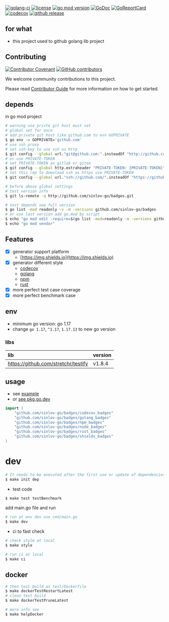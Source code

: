 [![golang-ci](https://github.com/sinlov-go/badges/actions/workflows/golang-ci.yml/badge.svg)](https://github.com/sinlov-go/badges/actions/workflows/golang-ci.yml)
[![license](https://img.shields.io/github/license/sinlov-go/badges)](https://github.com/sinlov-go/badges)
[![go mod version](https://img.shields.io/github/go-mod/go-version/sinlov-go/badges?label=go.mod)](https://github.com/sinlov-go/badges)
[![GoDoc](https://godoc.org/github.com/sinlov-go/badges?status.png)](https://godoc.org/github.com/sinlov-go/badges/)
[![GoReportCard](https://goreportcard.com/badge/github.com/sinlov-go/badges)](https://goreportcard.com/report/github.com/sinlov-go/badges)
[![codecov](https://codecov.io/gh/sinlov-go/badges/branch/main/graph/badge.svg)](https://codecov.io/gh/sinlov-go/badges)
[![github release](https://img.shields.io/github/v/release/sinlov-go/badges?style=social)](https://github.com/sinlov-go/badges/releases)

## for what

- this project used to github golang lib project

## Contributing

[![Contributor Covenant](https://img.shields.io/badge/contributor%20covenant-v1.4-ff69b4.svg)](.github/CONTRIBUTING_DOC/CODE_OF_CONDUCT.md)
[![GitHub contributors](https://img.shields.io/github/contributors/sinlov-go/badges)](https://github.com/sinlov-go/badges/graphs/contributors)

We welcome community contributions to this project.

Please read [Contributor Guide](.github/CONTRIBUTING_DOC/CONTRIBUTING.md) for more information on how to get started.

## depends

in go mod project

```bash
# warning use privte git host must set
# global set for once
# add private git host like github.com to evn GOPRIVATE
$ go env -w GOPRIVATE='github.com'
# use ssh proxy
# set ssh-key to use ssh as http
$ git config --global url."git@github.com:".insteadOf "http://github.com/"
# or use PRIVATE-TOKEN
# set PRIVATE-TOKEN as gitlab or gitea
$ git config --global http.extraheader "PRIVATE-TOKEN: {PRIVATE-TOKEN}"
# set this rep to download ssh as https use PRIVATE-TOKEN
$ git config --global url."ssh://github.com/".insteadOf "https://github.com/"

# before above global settings
# test version info
$ git ls-remote -q http://github.com/sinlov-go/badges.git

# test depends see full version
$ go list -mod readonly -v -m -versions github.com/sinlov-go/badges
# or use last version add go.mod by script
$ echo "go mod edit -require=$(go list -mod=readonly -m -versions github.com/sinlov-go/badges | awk '{print $1 "@" $NF}')"
$ echo "go mod vendor"
```

## Features

- [X] generator support platform
  - [https://img.shields.io](https://img.shields.io)
- [X] generator different style
  - [codecov](https://codecov.io)
  - [golang](https://golang.org)
  - [npm](https://www.npmjs.com)
  - [rust](https://www.rust-lang.org)
- [x] more perfect test case coverage
- [x] more perfect benchmark case

## env

- minimum go version: go 1.17
- change `go 1.17`, `^1.17`, `1.17.13` to new go version

### libs

| lib                                 | version |
|:------------------------------------|:--------|
| https://github.com/stretchr/testify | v1.8.4  |

## usage

- see [example](https://github.com/sinlov-go/badges/tree/main/example)
- or [see pkg.go.dev](https://pkg.go.dev/github.com/sinlov-go/badges)

```go
import (
    "github.com/sinlov-go/badges/codecov_badges"
    "github.com/sinlov-go/badges/golang_badges"
    "github.com/sinlov-go/badges/npm_badges"
    "github.com/sinlov-go/badges/node_badges"
    "github.com/sinlov-go/badges/rust_badges"
    "github.com/sinlov-go/badges/shields_badges"
)
```

# dev

```bash
# It needs to be executed after the first use or update of dependencies.
$ make init dep
```

- test code

```bash
$ make test testBenchmark
```

add main.go file and run

```bash
# run at env dev use cmd/main.go
$ make dev
```

- ci to fast check

```bash
# check style at local
$ make style

# run ci at local
$ make ci
```

## docker

```bash
# then test build as test/Dockerfile
$ make dockerTestRestartLatest
# clean test build
$ make dockerTestPruneLatest

# more info see
$ make helpDocker
```
